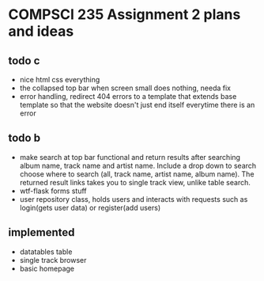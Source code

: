 # COMPSCI 235 Assignment 2 plans and ideas


## todo c
* nice html css everything
* the collapsed top bar when screen small does nothing, needa fix
* error handling, redirect 404 errors to a template that extends base template so that the website doesn't just end itself everytime there is an error

## todo b
* make search at top bar functional and return results after searching album name, track name and artist name. Include a drop down to search choose where to search (all, track name, artist name, album name). The returned result links takes you to single track view, unlike table search.
* wtf-flask forms stuff
* user repository class, holds users and interacts with requests such as login(gets user data) or register(add users)

## implemented
* datatables table
* single track browser
* basic homepage
